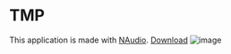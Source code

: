 # TMP
This application is made with [NAudio](https://github.com/naudio/NAudio).
[Download](https://drive.google.com/drive/folders/1mIyqS5k-nsr7ysP2APonivqoRa7EXqme?usp=drive_link)
![image](https://drive.google.com/file/d/1YLArcHfoTzw9jX0W3Te5ZnODBmoMOk2G/view?usp=drive_link)
